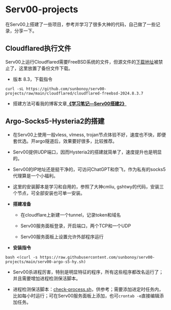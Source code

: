 # Serv00-projects

在Serv00上搭建了一些项目，参考并学习了很多大神的代码，自己做了一些记录，分享一下。

## Cloudflared执行文件

Serv00上运行Cloudflared需要FreeBSD系统的文件，但源文件的[下载地址](https://cloudflared.bowring.uk/binaries/)被禁止了，这里放置了备份文件下载。

- 版本 8.3，下载指令

```
curl -sL https://github.com/sunbonoy/serv00-projects/raw/main/cloudflared/cloudflared-freebsd-2024.8.3.7
```

- 搭建方法可看我的博客文章[**《学习笔记—Serv00搭建2》**](https://boblog.us.kg/post/xue-xi-bi-ji--Serv00-da-jian-2.html)

## Argo-Socks5-Hysteria2的搭建

- 在Serv00上使用一般vless, vlmess, trojan节点体验不好，速度也不快，即便套优选。开argo隧道后，效果要好很多，比较推荐。

- Serv00提供UDP端口，因而Hysteria2的搭建就简单了，速度提升也是明显的。

- Serv00的IP地址还是挺干净的，可访问ChatGPT和奈飞，作为私有的socks5代理算是一个小福利。

- 这里的安装脚本是学习和自用的，参照了大神cmliu, gshtwy的代码，安装三个节点，可全部安装也可单一安装。

- **搭建准备**
  
  - 在cloudflare上新建一个tunnel，记录token和域名
  
  - Serv00服务面板登录，开启端口，两个TCP和一个UDP
  
  - Serv00服务面板上设置允许外部程序运行

- **安装指令**

```
bash <(curl -s https://raw.githubusercontent.com/sunbonoy/serv00-projects/main/serv00-argo-s5-hy.sh)
```

- Serv00杀进程厉害，特别是明显特征的程序，所有这些程序都改名运行了；并且需要增加进程检测保活脚本。

- 进程检测保活脚本：[check-process.sh](https://github.com/sunbonoy/serv00-projects/blob/main/check-process.sh)，供参考；需要添加进定时任务内，比如每小时运行；可在Serv00服务面板上添加，也可`crontab -e`直接编辑添加任务。
